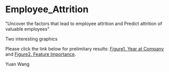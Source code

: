 # Employee_Attrition
"Uncover the factors that lead to employee attrition and Predict attrition of valuable employees"

Two interesting graphics

Please click the link below for prelimitary results: [Figure1. Year at Company](https://nkuwangyuan.github.io/Employee_Attrition/Year_At_Company.png) and [Figure2. Feature Importance](https://nkuwangyuan.github.io/Employee_Attrition/Feature_Importance.png).

Yuan Wang
